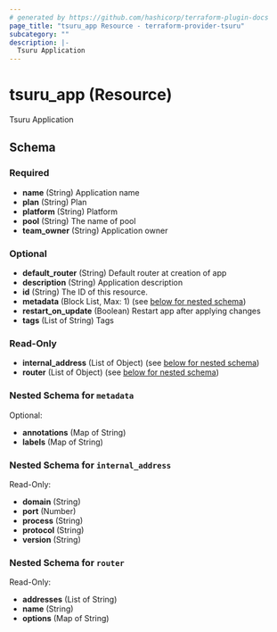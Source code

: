 ```yaml
---
# generated by https://github.com/hashicorp/terraform-plugin-docs
page_title: "tsuru_app Resource - terraform-provider-tsuru"
subcategory: ""
description: |-
  Tsuru Application
---
```


# tsuru_app (Resource)

Tsuru Application



<!-- schema generated by tfplugindocs -->
## Schema

### Required

- **name** (String) Application name
- **plan** (String) Plan
- **platform** (String) Platform
- **pool** (String) The name of pool
- **team_owner** (String) Application owner

### Optional

- **default_router** (String) Default router at creation of app
- **description** (String) Application description
- **id** (String) The ID of this resource.
- **metadata** (Block List, Max: 1) (see [below for nested schema](#nestedblock--metadata))
- **restart_on_update** (Boolean) Restart app after applying changes
- **tags** (List of String) Tags

### Read-Only

- **internal_address** (List of Object) (see [below for nested schema](#nestedatt--internal_address))
- **router** (List of Object) (see [below for nested schema](#nestedatt--router))

<a id="nestedblock--metadata"></a>
### Nested Schema for `metadata`

Optional:

- **annotations** (Map of String)
- **labels** (Map of String)


<a id="nestedatt--internal_address"></a>
### Nested Schema for `internal_address`

Read-Only:

- **domain** (String)
- **port** (Number)
- **process** (String)
- **protocol** (String)
- **version** (String)


<a id="nestedatt--router"></a>
### Nested Schema for `router`

Read-Only:

- **addresses** (List of String)
- **name** (String)
- **options** (Map of String)


